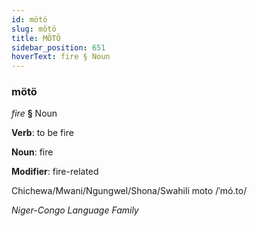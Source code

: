 ```yaml
---
id: mötö
slug: mötö
title: MÖTÖ
sidebar_position: 651
hoverText: fire § Noun
---
```


### mötö

*fire* **§** Noun

**Verb**: to be fire

**Noun**: fire

**Modifier**: fire-related

Chichewa/Mwani/Ngungwel/Shona/Swahili moto /ˈmó.to/

*Niger-Congo Language Family*